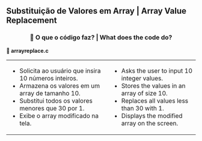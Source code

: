 <h2>Substituição de Valores em Array | Array Value Replacement</h2>
<div style="text-align: center;">
  <h3>🧩 O que o código faz? | What does the code do?</h3>
</div>

<p><strong>📌 arrayreplace.c</strong></p>
<table>
  <tr>
    <td>
      <ul>
        <li>Solicita ao usuário que insira 10 números inteiros.</li>
        <li>Armazena os valores em um array de tamanho 10.</li>
        <li>Substitui todos os valores menores que 30 por 1.</li>
        <li>Exibe o array modificado na tela.</li>
      </ul>
    </td>
    <td>
      <ul>
        <li>Asks the user to input 10 integer values.</li>
        <li>Stores the values in an array of size 10.</li>
        <li>Replaces all values less than 30 with 1.</li>
        <li>Displays the modified array on the screen.</li>
      </ul>
    </td>
  </tr>
</table>
